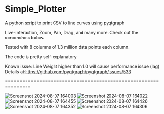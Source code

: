 # Simple_Plotter
A python script to print CSV to line curves using pyqtgraph

Live-interaction, Zoom, Pan, Drag, and many more. Check out the screenshots below.

Tested with 8 columns of 1.3 million data points each column.

The code is pretty self-explanatory 

Known issue: Line Weight higher than 1.0 will cause performance issue (lag)
Details at:https://github.com/pyqtgraph/pyqtgraph/issues/533

===============================================================

![Screenshot 2024-08-07 164003](https://github.com/user-attachments/assets/49a9bdb0-4678-49f3-984a-8989f11b8378)
![Screenshot 2024-08-07 164022](https://github.com/user-attachments/assets/fad04b57-6d21-41b7-a2a7-c9eb510c42fc)
![Screenshot 2024-08-07 164455](https://github.com/user-attachments/assets/848836ea-614a-47d4-ab3a-d87067f84497)
![Screenshot 2024-08-07 164426](https://github.com/user-attachments/assets/18eba1fe-d58d-4473-bf89-c903bc784e29)
![Screenshot 2024-08-07 164352](https://github.com/user-attachments/assets/f609a7a7-cb97-4c7e-81c2-363ede81dc3c)
![Screenshot 2024-08-07 164306](https://github.com/user-attachments/assets/55b1b3bf-1b3c-40cf-abcc-35da9071269c)

